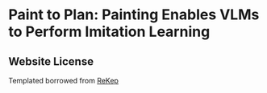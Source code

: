 # Paint to Plan: Painting Enables VLMs to Perform Imitation Learning

## Website License
Templated borrowed from <a href="https://github.com/rekep-robot/rekep-robot.github.io">ReKep</a>  